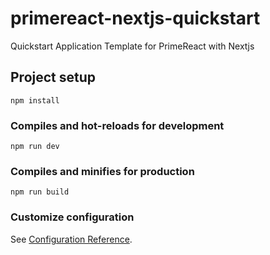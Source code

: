 # primereact-nextjs-quickstart
Quickstart Application Template for PrimeReact with Nextjs

## Project setup
```
npm install
```

### Compiles and hot-reloads for development
```
npm run dev
```

### Compiles and minifies for production
```
npm run build
```

### Customize configuration
See [Configuration Reference](https://nextjs.org/docs#how-to-use).
